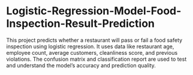 # Logistic-Regression-Model-Food-Inspection-Result-Prediction
This project predicts whether a restaurant will pass or fail a food safety inspection using logistic regression. It uses data like restaurant age, employee count, average customers, cleanliness score, and previous violations. The confusion matrix and classification report are used to test and understand the model’s accuracy and prediction quality.
